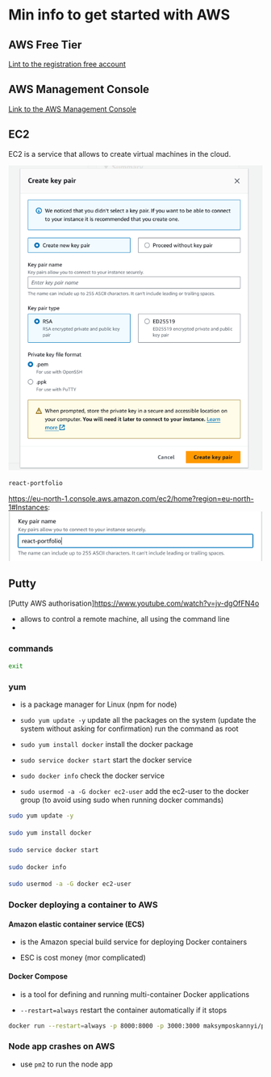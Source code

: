 # Min info to get started with AWS

## AWS Free Tier

[Lint to the registration free account](https://aws.amazon.com/free/?all-free-tier.sort-by=item.additionalFields.SortRank&all-free-tier.sort-order=asc&awsf.Free%20Tier%20Types=*all&awsf.Free%20Tier%20Categories=*all)

## AWS Management Console

[Link to the AWS Management Console](https://aws.amazon.com/console/)

## EC2

EC2 is a service that allows to create virtual machines in the cloud.

![alt text](image-13.png)

```bash
react-portfolio
```

<https://eu-north-1.console.aws.amazon.com/ec2/home?region=eu-north-1#Instances>:
![alt text](image-14.png)

## Putty

[Putty AWS authorisation]<https://www.youtube.com/watch?v=jv-dgOfFN4o>

- allows to control a remote machine, all using the command line
-

### commands

```bash
exit
```

### yum

- is a package manager for Linux (npm for node)

- `sudo yum update -y`  update all the packages on the system (update the system without asking for confirmation) run the command as root

- `sudo yum install docker`  install the docker package

- `sudo service docker start`  start the docker service

- `sudo docker info`  check the docker service

- `sudo usermod -a -G docker ec2-user`  add the ec2-user to the docker group (to avoid using sudo when running docker commands)

```bash
sudo yum update -y

sudo yum install docker

sudo service docker start

sudo docker info

sudo usermod -a -G docker ec2-user
```

### Docker deploying a container to AWS

#### Amazon elastic container service (ECS)

- is the Amazon special build service for deploying Docker containers

- ESC is cost money (mor complicated)

#### Docker Compose

- is a tool for defining and running multi-container Docker applications

- `--restart=always`  restart the container automatically if it stops

``` bash
docker run --restart=always -p 8000:8000 -p 3000:3000 maksymposkannyi/portfolio-react
```

### Node app crashes on AWS

- use `pm2` to run the node app
